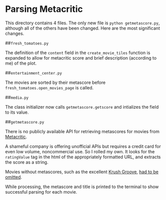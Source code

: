 # Parsing Metacritic

This directory contains 4 files. The only new file is ``python
getmetascore.py``, although all of the others have been changed. Here are the most significant changes.

##``fresh_tomatoes.py``

The definition of the ``content`` field in the ``create_movie_tiles`` function is expanded to allow for metacritic score and brief description (according to me) of the plot.

##``entertainment_center.py``

The movies are sorted by their metascore before ``fresh_tomatoes.open_movies_page`` is called.


##``media.py``

The class initializer now calls ``getmetascore.getscore`` and intializes the field to its value. 

##``getmetascore.py``

There is no publicly available API for retrieving metascores for movies from [Metacritic](http://www.metacritic.com). 

A shameful company is offering unofficial APIs but requires a credit card for even low volume, noncommercial use. So I rolled my own. It looks for the ``ratingValue`` tag in the html of the appropriately formatted URL, and extracts the score as a string.

Movies without metascores, such as the excellent [Krush Groove](https://www.youtube.com/watch?v=uhx60w2_51Y), [had to be omitted](http://www.metacritic.com/search/all/krush%20groove/results).

While processing, the metascore and title is printed to the terminal to show successful parsing for each movie. 


